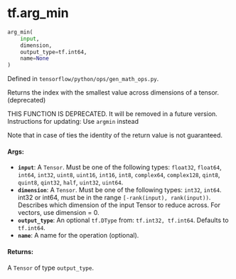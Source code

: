 <div itemscope itemtype="http://developers.google.com/ReferenceObject">
<meta itemprop="name" content="tf.arg_min" />
</div>

# tf.arg_min

``` python
arg_min(
    input,
    dimension,
    output_type=tf.int64,
    name=None
)
```



Defined in `tensorflow/python/ops/gen_math_ops.py`.

Returns the index with the smallest value across dimensions of a tensor. (deprecated)

THIS FUNCTION IS DEPRECATED. It will be removed in a future version.
Instructions for updating:
Use `argmin` instead

Note that in case of ties the identity of the return value is not guaranteed.

#### Args:

* <b>`input`</b>: A `Tensor`. Must be one of the following types: `float32`, `float64`, `int64`, `int32`, `uint8`, `uint16`, `int16`, `int8`, `complex64`, `complex128`, `qint8`, `quint8`, `qint32`, `half`, `uint32`, `uint64`.
* <b>`dimension`</b>: A `Tensor`. Must be one of the following types: `int32`, `int64`.
    int32 or int64, must be in the range `[-rank(input), rank(input))`.
    Describes which dimension of the input Tensor to reduce across. For vectors,
    use dimension = 0.
* <b>`output_type`</b>: An optional `tf.DType` from: `tf.int32, tf.int64`. Defaults to `tf.int64`.
* <b>`name`</b>: A name for the operation (optional).


#### Returns:

A `Tensor` of type `output_type`.